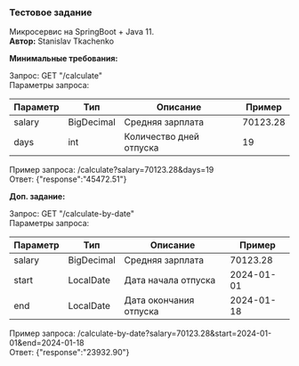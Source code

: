 ﻿### Тестовое задание
Микросервис на SpringBoot + Java 11.  
**Автор:** Stanislav Tkachenko

**Минимальные требования:** 

Запрос: GET "/calculate"  
Параметры запроса: 

| Параметр | Тип        | Описание                | Пример   |
|----------|------------|-------------------------|----------|
| salary   | BigDecimal | Средняя зарплата        | 70123.28 |
| days     | int        | Количество дней отпуска | 19       |

Пример запроса: /calculate?salary=70123.28&days=19  
Ответ: {"response":"45472.51"}

**Доп. задание:** 

Запрос: GET "/calculate-by-date"  
Параметры запроса: 

| Параметр | Тип        | Описание               | Пример   |
|----------|------------|------------------------|----------|
| salary   | BigDecimal | Средняя зарплата       | 70123.28 |
| start    | LocalDate  | Дата начала отпуска    | 2024-01-01 |
| end      | LocalDate  | Дата окончания отпуска | 2024-01-18 |

Пример запроса: /calculate-by-date?salary=70123.28&start=2024-01-01&end=2024-01-18  
Ответ: {"response":"23932.90"}





